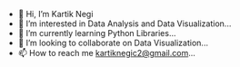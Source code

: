 - 👋 Hi, I’m Kartik Negi
- 👀 I’m interested in Data Analysis and Data Visualization...
- 🌱 I’m currently learning Python Libraries...
- 💞️ I’m looking to collaborate on Data Visualization...
- 📫 How to reach me kartiknegic2@gmail.com...

<!---
Kartiknegi26/Kartiknegi26 is a ✨ special ✨ repository because its `README.md` (this file) appears on your GitHub profile.
You can click the Preview link to take a look at your changes.
--->
